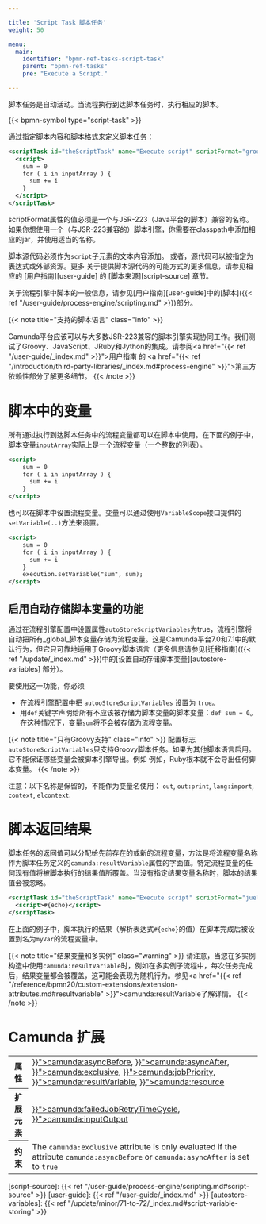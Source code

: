 ```yaml
---

title: 'Script Task 脚本任务'
weight: 50

menu:
  main:
    identifier: "bpmn-ref-tasks-script-task"
    parent: "bpmn-ref-tasks"
    pre: "Execute a Script."

---
```


脚本任务是自动活动。当流程执行到达脚本任务时，执行相应的脚本。

{{< bpmn-symbol type="script-task" >}}

通过指定脚本内容和脚本格式来定义脚本任务：

```xml
<scriptTask id="theScriptTask" name="Execute script" scriptFormat="groovy">
  <script>
    sum = 0
    for ( i in inputArray ) {
      sum += i
    }
  </script>
</scriptTask>
```

scriptFormat属性的值必须是一个与JSR-223（Java平台的脚本）兼容的名称。如果你想使用一个（与JSR-223兼容的）脚本引擎，你需要在classpath中添加相应的jar，并使用适当的名称。

脚本源代码必须作为`script`子元素的文本内容添加。
或者，源代码可以被指定为表达式或外部资源。更多
关于提供脚本源代码的可能方式的更多信息，请参见相应的
[用户指南][user-guide] 的 [脚本来源][script-source] 章节。

关于流程引擎中脚本的一般信息，请参见[用户指南][user-guide]中的[脚本]({{< ref "/user-guide/process-engine/scripting.md" >}})部分。

{{< note title="支持的脚本语言" class="info" >}}

Camunda平台应该可以与大多数JSR-223兼容的脚本引擎实现协同工作。我们测试了Groovy、JavaScript、JRuby和Jython的集成。请参阅<a href="{{< ref "/user-guide/_index.md" >}}">用户指南</a> 的 <a href="{{< ref "/introduction/third-party-libraries/_index.md#process-engine" >}}">第三方依赖性</a>部分了解更多细节。
{{< /note >}}

# 脚本中的变量

所有通过执行到达脚本任务中的流程变量都可以在脚本中使用。在下面的例子中，脚本变量`inputArray`实际上是一个流程变量（一个整数的列表）。

```xml
<script>
    sum = 0
    for ( i in inputArray ) {
      sum += i
    }
</script>
```

也可以在脚本中设置流程变量。变量可以通过使用`VariableScope`接口提供的`setVariable(..)`方法来设置。


```xml
<script>
    sum = 0
    for ( i in inputArray ) {
      sum += i
    }
    execution.setVariable("sum", sum);
</script>
```

## 启用自动存储脚本变量的功能

通过在流程引擎配置中设置属性`autoStoreScriptVariables`为true，流程引擎将自动把所有_global_脚本变量存储为流程变量。这是Camunda平台7.0和7.1中的默认行为，但它只可靠地适用于Groovy脚本语言（更多信息请参见[迁移指南]({{< ref "/update/_index.md" >}})中的[设置自动存储脚本变量][autostore-variables] 部分）。

要使用这一功能，你必须

* 在流程引擎配置中把 `autooStoreScriptVariables` 设置为 `true`。
* 用`def`关键字声明给所有不应该被存储为脚本变量的脚本变量：`def sum = 0`。在这种情况下，变量`sum`将不会被存储为流程变量。

{{< note title="只有Groovy支持" class="info" >}}
配置标志<code>autoStoreScriptVariables</code>只支持Groovy脚本任务。如果为其他脚本语言启用。
它不能保证哪些变量会被脚本引擎导出。例如
例如，Ruby根本就不会导出任何脚本变量。
{{< /note >}}

注意：以下名称是保留的，不能作为变量名使用：
`out`, `out:print`, `lang:import`, `context`, `elcontext`.


# 脚本返回结果

脚本任务的返回值可以分配给先前存在的或新的流程变量，方法是将流程变量名称作为脚本任务定义的`camunda:resultVariable`属性的字面值。特定流程变量的任何现有值将被脚本执行的结果值所覆盖。当没有指定结果变量名称时，脚本的结果值会被忽略。

```xml
<scriptTask id="theScriptTask" name="Execute script" scriptFormat="juel" camunda:resultVariable="myVar">
  <script>#{echo}</script>
</scriptTask>
```

在上面的例子中，脚本执行的结果（解析表达式`#{echo}`的值）在脚本完成后被设置到名为`myVar`的流程变量中。

{{< note title="结果变量和多实例" class="warning" >}}
请注意，当您在多实例构造中使用<code>camunda:resultVariable</code>时，例如在多实例子流程中，每次任务完成后，结果变量都会被覆盖，这可能会表现为随机行为。参见<a href="{{< ref "/reference/bpmn20/custom-extensions/extension-attributes.md#resultvariable" >}}">camunda:resultVariable</a>了解详情。
{{< /note >}}


# Camunda 扩展

<table class="table table-striped">
  <tr>
    <th>属性</th>
    <td>
      <a href="{{< ref "/reference/bpmn20/custom-extensions/extension-attributes.md#asyncbefore" >}}">camunda:asyncBefore</a>,
      <a href="{{< ref "/reference/bpmn20/custom-extensions/extension-attributes.md#asyncafter" >}}">camunda:asyncAfter</a>,
      <a href="{{< ref "/reference/bpmn20/custom-extensions/extension-attributes.md#exclusive" >}}">camunda:exclusive</a>,
      <a href="{{< ref "/reference/bpmn20/custom-extensions/extension-attributes.md#jobpriority" >}}">camunda:jobPriority</a>,
      <a href="{{< ref "/reference/bpmn20/custom-extensions/extension-attributes.md#resultvariable" >}}">camunda:resultVariable</a>,
      <a href="{{< ref "/reference/bpmn20/custom-extensions/extension-attributes.md#resource" >}}">camunda:resource</a>
    </td>
  </tr>
  <tr>
    <th>扩展元素</th>
    <td>
      <a href="{{< ref "/reference/bpmn20/custom-extensions/extension-elements.md#failedjobretrytimecycle" >}}">camunda:failedJobRetryTimeCycle</a>,
      <a href="{{< ref "/reference/bpmn20/custom-extensions/extension-elements.md#inputoutput" >}}">camunda:inputOutput</a>
    </td>
  </tr>
  <tr>
    <th>约束</th>
    <td>
      The <code>camunda:exclusive</code> attribute is only evaluated if the attribute
      <code>camunda:asyncBefore</code> or <code>camunda:asyncAfter</code> is set to <code>true</code>
    </td>
  </tr>
</table>


[script-source]: {{< ref "/user-guide/process-engine/scripting.md#script-source" >}}
[user-guide]: {{< ref "/user-guide/_index.md" >}}
[autostore-variables]: {{< ref "/update/minor/71-to-72/_index.md#script-variable-storing" >}}
